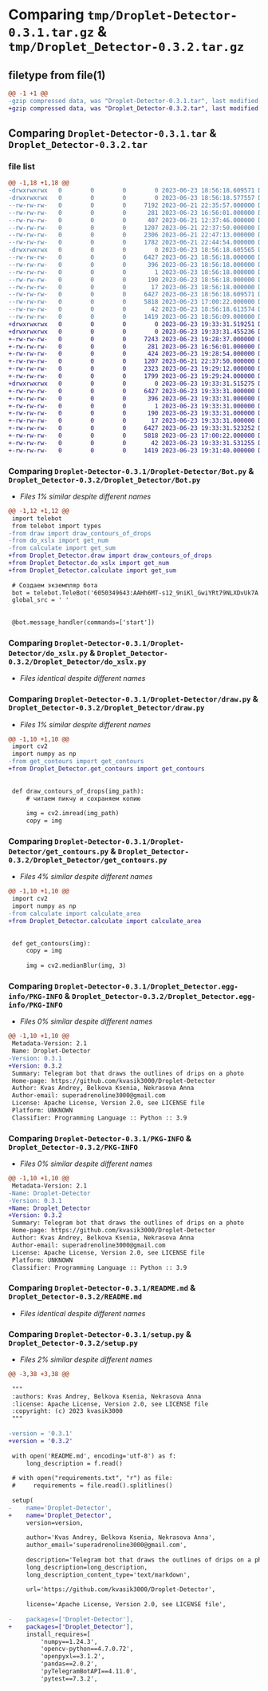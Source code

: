 # Comparing `tmp/Droplet-Detector-0.3.1.tar.gz` & `tmp/Droplet_Detector-0.3.2.tar.gz`

## filetype from file(1)

```diff
@@ -1 +1 @@
-gzip compressed data, was "Droplet-Detector-0.3.1.tar", last modified: Fri Jun 23 18:56:18 2023, max compression
+gzip compressed data, was "Droplet_Detector-0.3.2.tar", last modified: Fri Jun 23 19:33:31 2023, max compression
```

## Comparing `Droplet-Detector-0.3.1.tar` & `Droplet_Detector-0.3.2.tar`

### file list

```diff
@@ -1,18 +1,18 @@
-drwxrwxrwx   0        0        0        0 2023-06-23 18:56:18.609571 Droplet-Detector-0.3.1/
-drwxrwxrwx   0        0        0        0 2023-06-23 18:56:18.577557 Droplet-Detector-0.3.1/Droplet-Detector/
--rw-rw-rw-   0        0        0     7192 2023-06-21 22:35:57.000000 Droplet-Detector-0.3.1/Droplet-Detector/Bot.py
--rw-rw-rw-   0        0        0      281 2023-06-23 16:56:01.000000 Droplet-Detector-0.3.1/Droplet-Detector/__init__.py
--rw-rw-rw-   0        0        0      407 2023-06-21 12:37:46.000000 Droplet-Detector-0.3.1/Droplet-Detector/calculate.py
--rw-rw-rw-   0        0        0     1207 2023-06-21 22:37:50.000000 Droplet-Detector-0.3.1/Droplet-Detector/do_xslx.py
--rw-rw-rw-   0        0        0     2306 2023-06-21 22:47:13.000000 Droplet-Detector-0.3.1/Droplet-Detector/draw.py
--rw-rw-rw-   0        0        0     1782 2023-06-21 22:44:54.000000 Droplet-Detector-0.3.1/Droplet-Detector/get_contours.py
-drwxrwxrwx   0        0        0        0 2023-06-23 18:56:18.605565 Droplet-Detector-0.3.1/Droplet_Detector.egg-info/
--rw-rw-rw-   0        0        0     6427 2023-06-23 18:56:18.000000 Droplet-Detector-0.3.1/Droplet_Detector.egg-info/PKG-INFO
--rw-rw-rw-   0        0        0      396 2023-06-23 18:56:18.000000 Droplet-Detector-0.3.1/Droplet_Detector.egg-info/SOURCES.txt
--rw-rw-rw-   0        0        0        1 2023-06-23 18:56:18.000000 Droplet-Detector-0.3.1/Droplet_Detector.egg-info/dependency_links.txt
--rw-rw-rw-   0        0        0      190 2023-06-23 18:56:18.000000 Droplet-Detector-0.3.1/Droplet_Detector.egg-info/requires.txt
--rw-rw-rw-   0        0        0       17 2023-06-23 18:56:18.000000 Droplet-Detector-0.3.1/Droplet_Detector.egg-info/top_level.txt
--rw-rw-rw-   0        0        0     6427 2023-06-23 18:56:18.609571 Droplet-Detector-0.3.1/PKG-INFO
--rw-rw-rw-   0        0        0     5818 2023-06-23 17:00:22.000000 Droplet-Detector-0.3.1/README.md
--rw-rw-rw-   0        0        0       42 2023-06-23 18:56:18.613574 Droplet-Detector-0.3.1/setup.cfg
--rw-rw-rw-   0        0        0     1419 2023-06-23 18:56:09.000000 Droplet-Detector-0.3.1/setup.py
+drwxrwxrwx   0        0        0        0 2023-06-23 19:33:31.519251 Droplet_Detector-0.3.2/
+drwxrwxrwx   0        0        0        0 2023-06-23 19:33:31.455236 Droplet_Detector-0.3.2/Droplet_Detector/
+-rw-rw-rw-   0        0        0     7243 2023-06-23 19:28:37.000000 Droplet_Detector-0.3.2/Droplet_Detector/Bot.py
+-rw-rw-rw-   0        0        0      281 2023-06-23 16:56:01.000000 Droplet_Detector-0.3.2/Droplet_Detector/__init__.py
+-rw-rw-rw-   0        0        0      424 2023-06-23 19:28:54.000000 Droplet_Detector-0.3.2/Droplet_Detector/calculate.py
+-rw-rw-rw-   0        0        0     1207 2023-06-21 22:37:50.000000 Droplet_Detector-0.3.2/Droplet_Detector/do_xslx.py
+-rw-rw-rw-   0        0        0     2323 2023-06-23 19:29:12.000000 Droplet_Detector-0.3.2/Droplet_Detector/draw.py
+-rw-rw-rw-   0        0        0     1799 2023-06-23 19:29:24.000000 Droplet_Detector-0.3.2/Droplet_Detector/get_contours.py
+drwxrwxrwx   0        0        0        0 2023-06-23 19:33:31.515275 Droplet_Detector-0.3.2/Droplet_Detector.egg-info/
+-rw-rw-rw-   0        0        0     6427 2023-06-23 19:33:31.000000 Droplet_Detector-0.3.2/Droplet_Detector.egg-info/PKG-INFO
+-rw-rw-rw-   0        0        0      396 2023-06-23 19:33:31.000000 Droplet_Detector-0.3.2/Droplet_Detector.egg-info/SOURCES.txt
+-rw-rw-rw-   0        0        0        1 2023-06-23 19:33:31.000000 Droplet_Detector-0.3.2/Droplet_Detector.egg-info/dependency_links.txt
+-rw-rw-rw-   0        0        0      190 2023-06-23 19:33:31.000000 Droplet_Detector-0.3.2/Droplet_Detector.egg-info/requires.txt
+-rw-rw-rw-   0        0        0       17 2023-06-23 19:33:31.000000 Droplet_Detector-0.3.2/Droplet_Detector.egg-info/top_level.txt
+-rw-rw-rw-   0        0        0     6427 2023-06-23 19:33:31.523252 Droplet_Detector-0.3.2/PKG-INFO
+-rw-rw-rw-   0        0        0     5818 2023-06-23 17:00:22.000000 Droplet_Detector-0.3.2/README.md
+-rw-rw-rw-   0        0        0       42 2023-06-23 19:33:31.531255 Droplet_Detector-0.3.2/setup.cfg
+-rw-rw-rw-   0        0        0     1419 2023-06-23 19:31:40.000000 Droplet_Detector-0.3.2/setup.py
```

### Comparing `Droplet-Detector-0.3.1/Droplet-Detector/Bot.py` & `Droplet_Detector-0.3.2/Droplet_Detector/Bot.py`

 * *Files 1% similar despite different names*

```diff
@@ -1,12 +1,12 @@
 import telebot
 from telebot import types
-from draw import draw_contours_of_drops
-from do_xslx import get_num
-from calculate import get_sum
+from Droplet_Detector.draw import draw_contours_of_drops
+from Droplet_Detector.do_xslx import get_num
+from Droplet_Detector.calculate import get_sum
 
 # Создаем экземпляр бота
 bot = telebot.TeleBot('6050349643:AAHh6MT-s12_9niKl_GwiYRt79NLXDvUk7A')
 global_src = ' '
 
 
 @bot.message_handler(commands=['start'])
```

### Comparing `Droplet-Detector-0.3.1/Droplet-Detector/do_xslx.py` & `Droplet_Detector-0.3.2/Droplet_Detector/do_xslx.py`

 * *Files identical despite different names*

### Comparing `Droplet-Detector-0.3.1/Droplet-Detector/draw.py` & `Droplet_Detector-0.3.2/Droplet_Detector/draw.py`

 * *Files 1% similar despite different names*

```diff
@@ -1,10 +1,10 @@
 import cv2
 import numpy as np
-from get_contours import get_contours
+from Droplet_Detector.get_contours import get_contours
 
 
 def draw_contours_of_drops(img_path):
     # читаем пикчу и сохраняем копию
 
     img = cv2.imread(img_path)
     copy = img
```

### Comparing `Droplet-Detector-0.3.1/Droplet-Detector/get_contours.py` & `Droplet_Detector-0.3.2/Droplet_Detector/get_contours.py`

 * *Files 4% similar despite different names*

```diff
@@ -1,10 +1,10 @@
 import cv2
 import numpy as np
-from calculate import calculate_area
+from Droplet_Detector.calculate import calculate_area
 
 
 def get_contours(img):
     copy = img
 
     img = cv2.medianBlur(img, 3)
```

### Comparing `Droplet-Detector-0.3.1/Droplet_Detector.egg-info/PKG-INFO` & `Droplet_Detector-0.3.2/Droplet_Detector.egg-info/PKG-INFO`

 * *Files 0% similar despite different names*

```diff
@@ -1,10 +1,10 @@
 Metadata-Version: 2.1
 Name: Droplet-Detector
-Version: 0.3.1
+Version: 0.3.2
 Summary: Telegram bot that draws the outlines of drips on a photo 
 Home-page: https://github.com/kvasik3000/Droplet-Detector
 Author: Kvas Andrey, Belkova Ksenia, Nekrasova Anna
 Author-email: superadrenoline3000@gmail.com
 License: Apache License, Version 2.0, see LICENSE file
 Platform: UNKNOWN
 Classifier: Programming Language :: Python :: 3.9
```

### Comparing `Droplet-Detector-0.3.1/PKG-INFO` & `Droplet_Detector-0.3.2/PKG-INFO`

 * *Files 0% similar despite different names*

```diff
@@ -1,10 +1,10 @@
 Metadata-Version: 2.1
-Name: Droplet-Detector
-Version: 0.3.1
+Name: Droplet_Detector
+Version: 0.3.2
 Summary: Telegram bot that draws the outlines of drips on a photo 
 Home-page: https://github.com/kvasik3000/Droplet-Detector
 Author: Kvas Andrey, Belkova Ksenia, Nekrasova Anna
 Author-email: superadrenoline3000@gmail.com
 License: Apache License, Version 2.0, see LICENSE file
 Platform: UNKNOWN
 Classifier: Programming Language :: Python :: 3.9
```

### Comparing `Droplet-Detector-0.3.1/README.md` & `Droplet_Detector-0.3.2/README.md`

 * *Files identical despite different names*

### Comparing `Droplet-Detector-0.3.1/setup.py` & `Droplet_Detector-0.3.2/setup.py`

 * *Files 2% similar despite different names*

```diff
@@ -3,38 +3,38 @@
 
 """
 :authors: Kvas Andrey, Belkova Ksenia, Nekrasova Anna
 :license: Apache License, Version 2.0, see LICENSE file
 :copyright: (c) 2023 kvasik3000
 """
 
-version = '0.3.1'
+version = '0.3.2'
 
 with open('README.md', encoding='utf-8') as f:
     long_description = f.read()
 
 # with open("requirements.txt", "r") as file:
 #     requirements = file.read().splitlines()
 
 setup(
-    name='Droplet-Detector',
+    name='Droplet_Detector',
     version=version,
 
     author='Kvas Andrey, Belkova Ksenia, Nekrasova Anna',
     author_email='superadrenoline3000@gmail.com',
 
     description='Telegram bot that draws the outlines of drips on a photo ',
     long_description=long_description,
     long_description_content_type='text/markdown',
 
     url='https://github.com/kvasik3000/Droplet-Detector',
 
     license='Apache License, Version 2.0, see LICENSE file',
 
-    packages=['Droplet-Detector'],
+    packages=['Droplet_Detector'],
     install_requires=[
         'numpy==1.24.3',
         'opencv-python==4.7.0.72',
         'openpyxl==3.1.2',
         'pandas==2.0.2',
         'pyTelegramBotAPI==4.11.0',
         'pytest==7.3.2',
```

